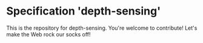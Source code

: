 
# Specification 'depth-sensing'

This is the repository for depth-sensing. You're welcome to contribute! Let's make the Web rock our socks
off!
